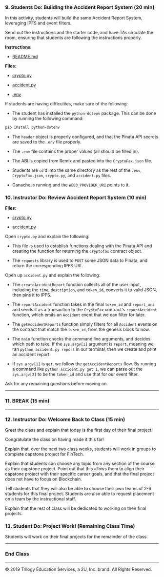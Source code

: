 ### 9. Students Do: Building the Accident Report System (20 min)

In this activity, students will build the same Accident Report System, leveraging IPFS and event filters.

Send out the instructions and the starter code, and have TAs circulate the room, ensuring that students are following the instructions properly.

**Instructions:**

* [README.md](Activities/09-Stu_Accident_Report_System/README.md)

**Files:**

* [crypto.py](Activities/09-Stu_Accident_Report_System/Unsolved/crypto.py)

* [accident.py](Activities/09-Stu_Accident_Report_System/Unsolved/accident.py)

* [.env](Activities/09-Stu_Accident_Report_System/Unsolved/.env)

If students are having difficulties, make sure of the following:

* The student has installed the `python-dotenv` package. This can be done by running the following command:

```bash
pip install python-dotenv
```

* The `header` object is properly configured, and that the Pinata API secrets are saved to the `.env` file properly.

* The `.env` file contains the proper values (all should be filled in).

* The ABI is copied from Remix and pasted into the `CryptoFax.json` file.

* Students are `cd`'d into the same directory as the rest of the `.env`, `CryptoFax.json`, `crypto.py`, and `accident.py` files.

* Ganache is running and the `WEB3_PROVIDER_URI` points to it.

### 10. Instructor Do: Review Accident Report System (10 min)

**Files:**

* [crypto.py](Activities/09-Stu_Accident_Report_System/Solved/crypto.py)

* [accident.py](Activities/09-Stu_Accident_Report_System/Solved/accident.py)

Open `crypto.py` and explain the following:

* This file is used to establish functions dealing with the Pinata API and creating the function for returning the `cryptofax` contract object.

* The `requests` library is used to `POST` some JSON data to Pinata, and return the corresponding IPFS URI.

Open up `accident.py` and explain the following:

* The `createAccidentReport` function collects all of the user input, including the `time`, `description`, and `token_id`, converts it to valid JSON, then pins it to IPFS.

* The `reportAccident` function takes in the final `token_id` and `report_uri` and sends it as a transaction to the `CryptoFax` contract's `reportAccident` function, which emits an `Accident` event that we can filter for later.

* The `getAccidentReports` function simply filters for all `Accident` events on the contract that match the `token_id`, from the genesis block to now.

* The `main` function checks the command line arguments, and decides which path to take. If the `sys.argv[1]` argument is `report`, meaning we ran `python accident.py report` in our terminal, then we create and print an accident report.

* If `sys.argv[1]` is `get`, we follow the `getAccidentReports` flow. By running a command like `python accident.py get 1`, we can parse out the `sys.argv[2]` to be the `token_id` and use that for our event filter.

Ask for any remaining questions before moving on.

---

### 11. BREAK (15 min)

---

### 12. Instructor Do: Welcome Back to Class (15 min)

Greet the class and explain that today is the first day of their final project!

Congratulate the class on having made it this far!

Explain that, over the next two class weeks, students will work in groups to complete capstone project for FinTech.

Explain that students can choose any topic from any section of the course as their capstone project. Point out that this allows them to align their capstone project with their specific career goals, and that the final project does not have to focus on Blockchain.

Tell students that they will also be able to choose their own teams of 2-6 students for this final project. Students are also able to request placement on a team by the instructional staff.

Explain that the rest of class will be dedicated to working on their final projects.

### 13. Student Do: Project Work! (Remaining Class Time)

Students will work on their final projects for the remainder of the class.

---

### End Class

---

© 2019 Trilogy Education Services, a 2U, Inc. brand. All Rights Reserved.
